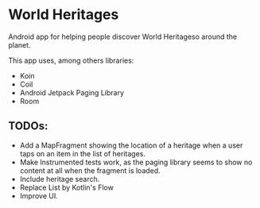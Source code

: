 # World Heritages
Android app for helping people discover World Heritageso around the planet.

This app uses, among others libraries: 

- Koin
- Coil
- Android Jetpack Paging Library
- Room

## TODOs:

 - Add a MapFragment showing the location of a heritage when a user taps on an item in the list of heritages.
 - Make Instrumented tests work, as the paging library seems to show no content at all when the fragment is loaded.
 - Include heritage search.
 - Replace List by Kotlin's Flow
 - Improve UI.
